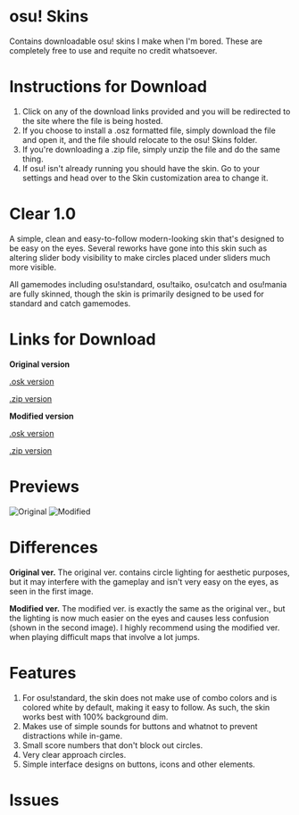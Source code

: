 # osu! Skins
Contains downloadable osu! skins I make when I'm bored. These are completely free to use and requite no credit whatsoever.

# Instructions for Download
1. Click on any of the download links provided and you will be redirected to the site where the file is being hosted.
2. If you choose to install a .osz formatted file, simply download the file and open it, and the file should relocate to the osu! Skins folder.
3. If you're downloading a .zip file, simply unzip the file and do the same thing.
4. If osu! isn't already running you should have the skin. Go to your settings and head over to the Skin customization area to change it.

# Clear 1.0
A simple, clean and easy-to-follow modern-looking skin that's designed to be easy on the eyes. Several reworks have gone into this skin such as altering slider body visibility to make circles placed under sliders much more visible.

All gamemodes including osu!standard, osu!taiko, osu!catch and osu!mania are fully skinned, though the skin is primarily designed to be used for standard and catch gamemodes.

# Links for Download

**Original version**

[.osk version](https://www.mediafire.com/file/0pfh5830v1qa2v6/Clear_1.0.osk/file)

[.zip version](https://www.mediafire.com/file/hvw95lyyhxq6pyr/Clear_1.0.osk.zip/file)

**Modified version**

[.osk version](https://www.mediafire.com/file/0jmvj4weqln54ls/Clear_1.0_%255BModified_Lighting%255D.osk/file)

[.zip version](https://www.mediafire.com/file/kh0795wydepcy08/Clear_1.0_%255BModified_Lighting%255D.osk.zip/file)

# Previews 
![Original](https://i.ibb.co/dc0wK4b/Screen-Shot-2021-09-27-at-9-51-26-PM.png)
![Modified](https://i.ibb.co/Swg5TnG/Screen-Shot-2021-09-27-at-10-02-02-PM.png)

# Differences
**Original ver.**
The original ver. contains circle lighting for aesthetic purposes, but it may interfere with the gameplay and isn't very easy on the eyes, as seen in the first image.

**Modified ver.**
The modified ver. is exactly the same as the original ver., but the lighting is now much easier on the eyes and causes less confusion (shown in the second image). I highly recommend using the modified ver. when playing difficult maps that involve a lot jumps.

# Features
1. For osu!standard, the skin does not make use of combo colors and is colored white by default, making it easy to follow. As such, the skin works best with 100% background dim.
2. Makes use of simple sounds for buttons and whatnot to prevent distractions while in-game.
3. Small score numbers that don't block out circles.
4. Very clear approach circles.
5. Simple interface designs on buttons, icons and other elements.

# Issues
